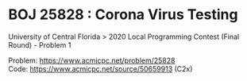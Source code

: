 # BOJ 25828 : Corona Virus Testing  
University of Central Florida > 2020 Local Programming Contest (Final Round) - Problem 1  
  
Problem: https://www.acmicpc.net/problem/25828  
Code: https://www.acmicpc.net/source/50659913 (C2x)  
